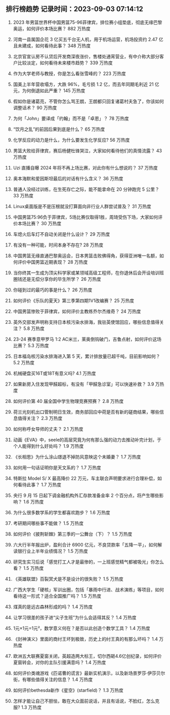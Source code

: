 
## 排行榜趋势 记录时间：2023-09-03 07:14:12
  
  1. 2023 年男篮世界杯中国男篮75-96菲律宾，排位赛小组垫底，彻底无缘巴黎奥运，如何评价本场比赛？ 882 万热度
    
  2. 河南一县属国企花 3 亿买五千台无人机，用于机场运营，机场投资约 2.47 亿且未建成，如何看待此事？ 348 万热度
    
  3. 北京官宣认房不认贷后开发商深夜涨价，售楼处通宵营业，有中介称大部分客户比较淡定，如何看待未来楼市趋势？ 339 万热度
    
  4. 作为大学老师与教授，你是怎么看张雪峰的？ 223 万热度
    
  5. 国美上半年营收塌方，大跌 96%，毛亏损 1.2 亿，而去年同期毛利近 21 亿元，为何倒退如此严重？ 145 万热度
    
  6. 假如你是诸葛亮，不管你怎么骂王朗，王朗都只回复诸葛村夫急了，你该如何调整话术？ 90 万热度
    
  7. 为何「John」要译成「约翰」而不是「卓恩」？ 78 万热度
    
  8. “饮月之乱”的前因后果到底是什么？ 65 万热度
    
  9. 化学反应的动力是什么，为什么要发生化学反应? 56 万热度
    
  10. 男篮大败给菲律宾，赛后杨健杜锋哭泣，大家如何看待他们的真情流露？ 43 万热度
    
  11. Uzi 直播自曝 2024 年将不再上场比赛，对此你有什么想说的？ 37 万热度
    
  12. 奥本海默和爱因斯坦最后的对话有什么含义？ 36 万热度
    
  13. 普通人没经过训练，在生死存亡之际，能不能拿命在 20 分钟跑完 5 公里？ 33 万热度
    
  14. Linux桌面版是不是压根就没打算面向非行业人群尝试普及？ 31 万热度
    
  15. 中国男篮75:96负于菲律宾，5场比赛仅取得1胜，周琦受伤下场，大家如何评价本场比赛？ 30 万热度
    
  16. 车熄火后车灯不自动关闭是什么设计？ 29 万热度
    
  17. 有没有一种可能，时间本身不存在? 28 万热度
    
  18. 中国男篮无缘直通巴黎奥运会，日本男篮击败佛得角，获得亚洲唯一名额，如何评价中国男篮近期表现？ 28 万热度
    
  19. 当你终其一生成为顶尖科学家或某领域高级工程师，在你退休后会开设培训班圈钱还是无偿分享你的毕生所学？ 26 万热度
    
  20. 你碰到过的最巧的事是什么？ 26 万热度
    
  21. 如何评价《乐队的夏天》第三季第四期1V1改编赛？ 25 万热度
    
  22. 中国男篮惨败于菲律宾，如何评价主教练乔尔杰维奇？ 24 万热度
    
  23. 英外交部发声明称支持日本核污染水排海，我驻英使馆回应，哪些信息值得关注？ 5.8 万热度
    
  24. 23-24 赛季意甲罗马 1:2 AC米兰，莱奥倒钩破门，吉鲁点射，如何评价这场比赛？ 5.3 万热度
    
  25. 日本福岛核污染水排海进入第 5 天，累计排放量已超千吨，目前影响如何？ 5.2 万热度
    
  26. 机械硬盘买16T或18T有意义吗? 4.1 万热度
    
  27. 如果新房入住发现甲醛超标，有没有「甲醛急诊室」可以快速补救？ 3.9 万热度
    
  28. 如何评价第 40 届全国中学生物理竞赛预赛？ 2.8 万热度
    
  29. 荷兰光刻机出口管制明日生效，商务部回应中荷是否有新的磋商结果，哪些信息值得关注？ 2.3 万热度
    
  30. 如何称呼女导师的丈夫？ 2.1 万热度
    
  31. 动画《EVA》中，seele的高层究竟为何有那么强的动力去推动补完计划，于个人能得到什么好处吗？ 1.9 万热度
    
  32. 《长相思》为什么涂山璟退不掉防风意映这个未婚妻？ 1.7 万热度
    
  33. 如何用一句话证明你是天文系的？ 1.7 万热度
    
  34. 特斯拉 Model S/ X 最高降价 22 万元，车主联合声明要求进行合理补偿，如何看待此事？ 1.7 万热度
    
  35. 央行 9 月 15 日起下调金融机构外汇存款准备金率 2 个百分点，将产生哪些影响？ 1.6 万热度
    
  36. 为什么很多数学系的学生都喜欢跑步？ 1.6 万热度
    
  37. 考研期间哪些事不能做？ 1.5 万热度
    
  38. 如何评价《披荆斩棘》第三季的一公舞台（下）？ 1.5 万热度
    
  39. 六大行半年报出炉，盈利合计 6900 亿元，不良贷款率「五降一平」，如何解读银行业上半年业绩情况？ 1.5 万热度
    
  40. 研究生实习后说「感觉打工人才是最惨的，一上班感觉精气都被吸光」你怎么看？ 1.5 万热度
    
  41. 《英雄联盟》百裂冥犬是不是设计的很失败？ 1.5 万热度
    
  42. 广西大学生「硬核」军训出圈，包括「暴雨中行进、战术演练」等项目，如何看待这一形式？适合全国推广吗？ 1.5 万热度
    
  43. 煤真的是远古森林形成的吗？ 1.4 万热度
    
  44. 让学习很差的孩子进“尖子生班”为什么会适得其反？ 1.4 万热度
    
  45. 1元×1元=1元²，数学意义何在？是否以此创造个数学工具？ 1.4 万热度
    
  46. 《封神演义》里面的商纣王坏到极致，历史上的纣王真的有那么坏吗？ 1.4 万热度
    
  47. 欧洲五大联赛夏窗关闭，英超造两大标王，切尔西砸4.6亿创纪录，如何评价夏窗转会，对你的主队引援满意吗？ 1.4 万热度
    
  48. 如何评价类魂游戏《匹诺曹的谎言》最新实机演示，以及新场景罗莎·伊莎贝尔街，有哪些值得关注的信息？ 1.4 万热度
    
  49. 如何评价bethesda新作《星空》(starfield)？ 1.3 万热度
    
  50. 怎样才能让自己不胆怯，敢在大众面前说话，并且有话说，不脸红，怎么克服? 1.3 万热度
    